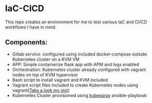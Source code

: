# IaC-CICD

This repo creates an environment for me to test various IaC and CI/CD workflows I have in mind.

## Components:
  - Gitlab service: configured using included docker-compose outside Kubernetes cluster on a KVM VM
  - APP: Simple containerize flask app with APM and logs enabled
  - Orchestration: Kubernetes cluster already configured with vagrant nodes on top of KVM hypervisor
  - Bash script to install vagrant and KVM included
  - Vagrant script files included to create Kubernetes nodes using vagrant([Take a look my gist](https://gist.github.com/Behzadb/dc3a69635b1b18e3bcaf6ac18bac18b4))
  - Kubernetes Cluster provisioned using [kubespray](https://github.com/kubernetes-sigs/kubespray) ansible-playbook 
